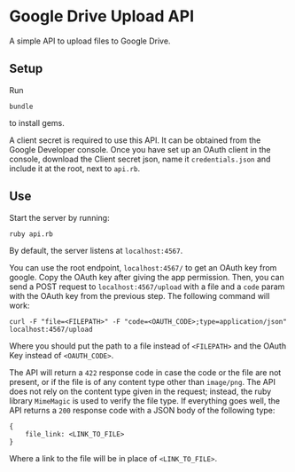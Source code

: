 # Google Drive Upload API

A simple API to upload files to Google Drive.

## Setup

Run

```
bundle
```

to install gems.

A client secret is required to use this API. It can be obtained from the Google Developer console. Once you have set up an OAuth client in the console, download the Client secret json, name it `credentials.json` and include it at the root, next to `api.rb`.

## Use

Start the server by running:

```
ruby api.rb
```

By default, the server listens at `localhost:4567`.

You can use the root endpoint, `localhost:4567/` to get an OAuth key from google. Copy the OAuth key after giving the app permission. Then, you can send a POST request to `localhost:4567/upload` with a file and a `code` param with the OAuth key from the previous step. The following command will work:

```
curl -F "file=<FILEPATH>" -F "code=<OAUTH_CODE>;type=application/json" localhost:4567/upload
```

Where you should put the path to a file instead of `<FILEPATH>` and the OAuth Key instead of `<OAUTH_CODE>`.

The API will return a `422` response code in case the code or the file are not present, or if the file is of any content type other than `image/png`. The API does not rely on the content type given in the request; instead, the ruby library `MimeMagic` is used to verify the file type. If everything goes well, the API returns a `200` response code with a JSON body of the following type:

```
{
    file_link: <LINK_TO_FILE>
}
```

Where a link to the file will be in place of `<LINK_TO_FILE>`.
